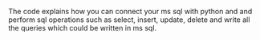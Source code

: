 The code explains how you can connect your ms sql with python and and perform sql operations such as select, insert, update, delete and write all the queries which could be written in ms sql.
